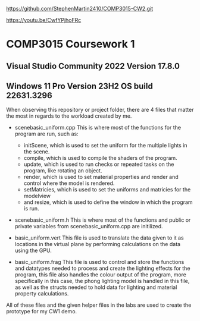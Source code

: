 https://github.com/StephenMartin2410/COMP3015-CW2.git

https://youtu.be/CwfYPjhoFRc
# COMP3015 Coursework 1
## Visual Studio Community 2022 Version 17.8.0
## Windows 11 Pro Version 23H2 OS build 22631.3296

When observing this repository or project folder, there are 4 files that matter the most in regards to the workload created by me.
- scenebasic_uniform.cpp
This is where most of the functions for the program are run, such as:
  - initScene, which is used to set the uniform for the multiple lights in the scene.
  - compile, which is used to compile the shaders of the program.
  - update, which is used to run checks or repeated tasks on the program, like rotating an object.
  - render, which is used to set material properties and render and control where the model is rendered.
  - setMatricies, which is used to set the uniforms and matricies for the modelview
  - and resize, which is used to define the window in which the program is run.
 
- scenebasic_uniform.h
This is where most of the functions and public or private variables from scenebasic_uniform.cpp are initilized.

- basic_uniform.vert
This file is used to translate the data given to it as locations in the virtual plane by performing calculations on the data using the GPU.

- basic_uniform.frag
This file is used to control and store the functions and datatypes needed to process and create the lighting effects for the program, this file also handles the colour output of the program, more specifically in this case, the phong lighting model is handled in this file, as well as the structs needed to hold data for lighting and material property calculations.

All of these files and the given helper files in the labs are used to create the prototype for my CW1 demo.
